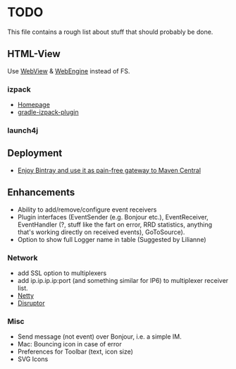 # TODO
This file contains a rough list about stuff that should probably be done.

## HTML-View
Use [WebView](http://docs.oracle.com/javafx/2/api/javafx/scene/web/WebView.html) & [WebEngine](http://docs.oracle.com/javafx/2/api/javafx/scene/web/WebEngine.html) instead of FS.

### izpack
- [Homepage](http://izpack.org/)
- [gradle-izpack-plugin](https://github.com/bmuschko/gradle-izpack-plugin)

### launch4j 

## Deployment

- [Enjoy Bintray and use it as pain-free gateway to Maven Central](http://blog.bintray.com/2014/02/11/bintray-as-pain-free-gateway-to-maven-central/)


## Enhancements
- Ability to add/remove/configure event receivers
- Plugin interfaces (EventSender (e.g. Bonjour etc.), EventReceiver, EventHandler (?, stuff like the fart on error, RRD statistics, anything that's working directly on received events), GoToSource).
- Option to show full Logger name in table (Suggested by Lilianne)

### Network
- add SSL option to multiplexers
- add ip.ip.ip.ip:port (and something similar for IP6) to multiplexer receiver list.
- [Netty](http://netty.io/)
- [Disruptor](https://lmax-exchange.github.io/disruptor/)

### Misc
- Send message (not event) over Bonjour, i.e. a simple IM.
- Mac: Bouncing icon in case of error
- Preferences for Toolbar (text, icon size)
- SVG Icons
